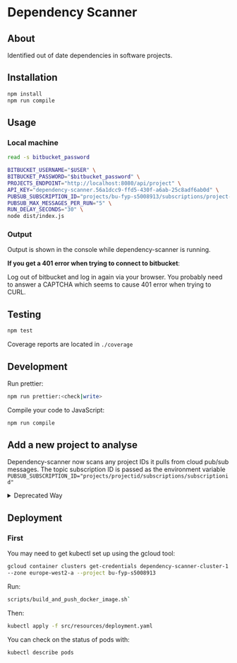 # Dependency Scanner

## About

Identified out of date dependencies in software projects.

## Installation

```bash
npm install
npm run compile
```

## Usage

### Local machine

```bash
read -s bitbucket_password

BITBUCKET_USERNAME="$USER" \
BITBUCKET_PASSWORD="$bitbucket_password" \
PROJECTS_ENDPOINT="http://localhost:8080/api/project" \
API_KEY="dependency-scanner.56a1dcc9-ffd5-430f-a6ab-25c8adf6ab0d" \
PUBSUB_SUBSCRIPTION_ID="projects/bu-fyp-s5008913/subscriptions/project-scan-sub" \
PUBSUB_MAX_MESSAGES_PER_RUN="5" \
RUN_DELAY_SECONDS="30" \
node dist/index.js
```

### Output

Output is shown in the console while dependency-scanner is running. 

**If you get a 401 error when trying to connect to bitbucket**:

Log out of bitbucket and log in again via your browser. You probably need to
answer a CAPTCHA which seems to cause 401 error when trying to CURL.

## Testing

```bash
npm test
```

Coverage reports are located in `./coverage`

## Development

Run prettier:

```bash
npm run prettier:<check|write>
```

Compile your code to JavaScript:

```bash
npm run compile
```

## Add a new project to analyse

Dependency-scanner now scans any project IDs it pulls from cloud pub/sub messages.
The topic subscription ID is passed as the environment variable
`PUBSUB_SUBSCRIPTION_ID="projects/projectid/subscriptions/subscriptionid"`

<details><summary>Deprecated Way</summary>
<p>
A list of projects dependency-scanner inspects can be found at
`src/projects.ts`. To add a new project to be inspected when it runs, add the
relevant project information.

For a project using NPM (package.json & package-lock.json), add the following
under `npmProjects`:

```typescript
    {
      projectName: "NPM Project Name",
      packageJsonUrl:
        "https://bitbucket.il2management.local/path-to-raw-package-json",
      packageLockUrl:
        "https://bitbucket.il2management.local/path-to-raw-package-lock-dot-json"
    }
```

Run `npm run compile` after adding a project to compile it to JavaScript.
</p>
</details>

## Deployment

### First

You may need to get kubectl set up using the gcloud tool:
```bash
gcloud container clusters get-credentials dependency-scanner-cluster-1 
--zone europe-west2-a --project bu-fyp-s5008913
```

Run:
```bash
scripts/build_and_push_docker_image.sh`
```

Then:
```bash
kubectl apply -f src/resources/deployment.yaml
```

You can check on the status of pods with:
```bash
kubectl describe pods
```